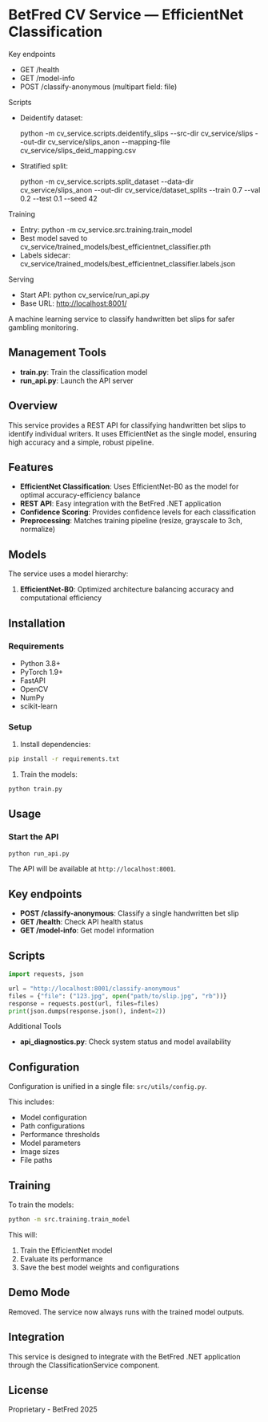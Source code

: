 # BetFred CV Service — EfficientNet Classification

Key endpoints

- GET /health
- GET /model-info
- POST /classify-anonymous (multipart field: file)

Scripts

- Deidentify dataset:

  python -m cv_service.scripts.deidentify_slips --src-dir cv_service/slips --out-dir cv_service/slips_anon --mapping-file cv_service/slips_deid_mapping.csv

- Stratified split:

  python -m cv_service.scripts.split_dataset --data-dir cv_service/slips_anon --out-dir cv_service/dataset_splits --train 0.7 --val 0.2 --test 0.1 --seed 42

Training

- Entry: python -m cv_service.src.training.train_model
- Best model saved to cv_service/trained_models/best_efficientnet_classifier.pth
- Labels sidecar: cv_service/trained_models/best_efficientnet_classifier.labels.json

Serving

- Start API: python cv_service/run_api.py
- Base URL: <http://localhost:8001/>

A machine learning service to classify handwritten bet slips for safer gambling monitoring.

## Management Tools

- **train.py**: Train the classification model
- **run_api.py**: Launch the API server

## Overview

This service provides a REST API for classifying handwritten bet slips to identify individual writers. It uses EfficientNet as the single model, ensuring high accuracy and a simple, robust pipeline.

## Features

- **EfficientNet Classification**: Uses EfficientNet-B0 as the model for optimal accuracy-efficiency balance
- **REST API**: Easy integration with the BetFred .NET application
- **Confidence Scoring**: Provides confidence levels for each classification
- **Preprocessing**: Matches training pipeline (resize, grayscale to 3ch, normalize)
  

## Models

The service uses a model hierarchy:

1. **EfficientNet-B0**: Optimized architecture balancing accuracy and computational efficiency

## Installation

### Requirements

- Python 3.8+
- PyTorch 1.9+
- FastAPI
- OpenCV
- NumPy
- scikit-learn

### Setup

1. Install dependencies:

```bash
pip install -r requirements.txt
```

1. Train the models:

```bash
python train.py
```

## Usage

### Start the API

```bash
python run_api.py
```

The API will be available at `http://localhost:8001`.

## Key endpoints

- **POST /classify-anonymous**: Classify a single handwritten bet slip
- **GET /health**: Check API health status
- **GET /model-info**: Get model information

## Scripts

```python
import requests, json

url = "http://localhost:8001/classify-anonymous"
files = {"file": ("123.jpg", open("path/to/slip.jpg", "rb"))}
response = requests.post(url, files=files)
print(json.dumps(response.json(), indent=2))
```

Additional Tools

- **api_diagnostics.py**: Check system status and model availability

## Configuration

Configuration is unified in a single file: `src/utils/config.py`.

This includes:

- Model configuration
- Path configurations
- Performance thresholds
- Model parameters
- Image sizes
- File paths

## Training

To train the models:

```bash
python -m src.training.train_model
```

This will:

1. Train the EfficientNet model
2. Evaluate its performance
3. Save the best model weights and configurations

## Demo Mode

Removed. The service now always runs with the trained model outputs.

## Integration

This service is designed to integrate with the BetFred .NET application through the ClassificationService component.

## License

Proprietary - BetFred 2025
